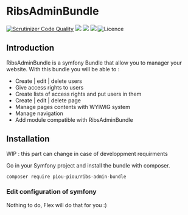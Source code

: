 # RibsAdminBundle

[![Scrutinizer Code Quality](https://scrutinizer-ci.com/g/Piou-piou/RibsAdminBundle/badges/quality-score.png?b=master)](https://scrutinizer-ci.com/g/Piou-piou/RibsAdminBundle/?branch=master)
![](https://img.shields.io/david/Piou-piou/RibsAdminBundle.svg)
![](https://img.shields.io/david/dev/Piou-piou/RibsAdminBundle.svg)
[![](https://img.shields.io/packagist/v/piou-piou/ribs-admin-bundle.svg)](https://packagist.org/packages/piou-piou/ribs-admin-bundle)
![Licence](https://img.shields.io/github/license/Piou-piou/RibsAdminBundle.svg)

## Introduction

RibsAdminBundle is a symfony Bundle that allow you to manager your website. With
this bundle you will be able to : 
- Create | edit | delete users
- Give access rights to users
- Create lists of access rights and put users in them
- Create | edit | delete page
- Manage pages contents with WYIWIG system
- Manage navigation
- Add module compatible with RibsAdminBundle

## Installation

WIP : this part can change in case of developpment requirments

Go in your Symfony project and install the bundle with composer.

```
composer require piou-piou/ribs-admin-bundle    
```

### Edit configuration of symfony

Nothing to do, Flex will do that for you :)
